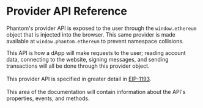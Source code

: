 # Provider API Reference

Phantom's provider API is exposed to the user through the `window.ethereum` object that is injected into the browser. This same provider is made available at `window.phantom.ethereum` to prevent namespace collisions.&#x20;

This API is how a dApp will make requests to the user; reading account data, connecting to the website, signing messages, and sending transactions will all be done through this provider object.\
\
This provider API is specified in greater detail in [EIP-1193](https://eips.ethereum.org/EIPS/eip-1193).\
\
This area of the documentation will contain information about the API's properties, events, and methods.
